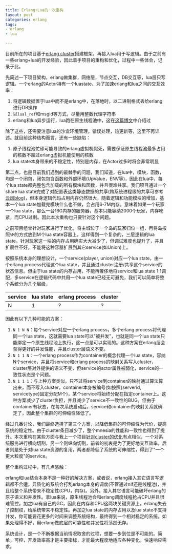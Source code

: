 ```yaml
---
title: Erlang+Lua的一次重构
layout: post
categories: erlang
tags:
- erlang
- lua

---
```


目前所在的项目基于[erlang cluster][1]搭建框架，再接入lua用于写逻辑。由于之前有一些erlang+lua的开发经验，因此着手项目的重构和优化，过程中一些体会，记录于此。

先简述一下项目架构，erlang做集群，网络层，节点交互，DB交互等，lua层只写逻辑。一个erlang的Actor持有一个luastate，为了加速erlang和lua之间的交互效率：

1. 将逻辑数据置于lua中而不是erlang中，在落地时，以二进制格式丢给erlang进行DB操作
2. 以`lual_ref`和msgid等方式，尽量用整数代理字符串
3. erlang和lua异步运行，lua跑在原生线程池中，这在[这篇博文][2]中介绍过

除了这些，还需要注意lua的沙盒环境管理，错误处理，热更新等，这里不再详述。就目前这种结构而言，还有一些缺陷：

1. 原子线程池忙碌可能导致的erlang虚拟机假死，需要保证原生线程池最多占用的核数不超过erlang虚拟机能使用的核数
2. lua state本身带来的不稳定性，特别是内存，在Actor过多时将会非常明显

第二点，也是目前我们遇到的最棘手的问题，我们知道，在lua中，模块，函数，均是一个闭包，闭包包含函数和外部环境(UpValue，ENV等)，因此在lua中，每个lua state都完整包含加载的所有模块和函数，并且很难共享。我们项目通过一个share lua state完成了对配置表这类静态数据的共享(跨系统进程级的共享可参考[云风blog][3])，但本身逻辑代码占用内存仍然很大，随着逻辑和功能模块的增加，基本一个lua state加载完模块什么也不做，会占用6-7M内存。意味着如果一个玩家一个lua state，那么一台16G内存的服务器，基本只能容纳2000个玩家，内存吃紧，而CPU过剩。因此本次重构也只要针对这个问题。

之前项目组曾针对玩家进行了优化，将主城位于一个岛的玩家归位一组，再将岛按照`%M`的方式放到M个lua state容器上，这样得到一个复杂的，三层逻辑的lua state。针对玩家这一块的内存占用确实大大减少了，但调试难度也提升了，并且扩展性不好，不能将这种容器扩展到其它service(如Union)上。

按照系统本身的理想设计，一个service(player, union)对应一个lua state，由一个erlang process代理这个lua state，并且通过cluster注册/共享这个service的状态信息。但由于lua state的内存占用，不能再奢侈地将service和lua state 1:1调配，多service在逻辑代码中共用一个lua state已经无可避免，我们可以简单将整个系统分为几个层级，

service|lua state|erlang process|cluster
---|---|---|---
N|1|?|?

因此有以下几种可能的方案：

1. `N 1 N N`：每个service对应一个erlang process，多个erlang process将代理同一个lua state，这就需要lua state可以"被并发"，也就是同一个lua state只能绑定一个原生线程池上执行，这一点是可以实现的。这种方案在erlang层会获得更好的并发性能，并且cluster层语义不变。
2. `N 1 1 N`：一个erlang process作为container的概念代理一个lua state，容纳N个service，并且将service和erlang process的映射关系写入cluster，cluster层对外提供的语义不变，但service的actor属性被弱化，service的一致性状态是个问题。
3. `N 1 1 1`：与上种方案类似，只不过将service到container的映射通过算法算出来，而不写入cluster，container本身被编号(如按照{serverid, servicetype}固定分配M个)，某个service将始终分配在指定container上。这种方案减少了cluster负担，并且减少了service不一致性的BUG。但由于container有状态，在每次系统启动后，service和container的映射关系就确定了，因此整个集群的可伸缩性降低了。

经过几番讨论，我们最终选择了第三个方案，以降低集群的可伸缩性为代价，提高系统的稳定性。由于cluster条目减少了，整个mnesia的性能和一致性也得到了提升。本次重构在某些方面与我上一个项目[针对cluster的优化][4]有点相似，一个对系统服务进行横向切割，另一个则纵向切割，前者的初衷是为了更好地交互效率，后者则是处于对lua state资源的复用，两者都降低了系统的可伸缩性，得到了"一个更大粒度"的service。

整个重构过程中，有几点感触：

erlang和lua结合本身不是一种好的解决方案，或者说，erlang接入其它语言写逻辑都不合适，异质化的系统会打乱erlang本身的调度(不管通过nif还是线程池)，并且给整个系统带来不稳定性(CPU，内存)。另外，接入其它语言可能破坏erlang的原子语义和并发性。拿lua来说，原生线程池会和erlang调度线程抢占CPU并且很难管控，加之lua有自己的GC，因此在内存和CPU这两块关键资源上，erlang失去了控制权，给系统带来不稳定性。再加之lua state的内存占用以及lua state不支持并发，你可能要花更多的时间来调整系统结构，最终得到一个相对稳定的系统。如果处理得不好，用erlang做底层的可靠性和并发性将荡然无存。

系统设计，是一个不断根据当前情况取舍的过程，想要一步到位是不可能的。简单，可控，开发效率高才是主要指标，才能最大程度地适应各种变化，快速响应需求。

[1]: http://wudaijun.com/2015/08/erlang-server-design1-cluster-server/
[2]: http://wudaijun.com/2015/09/erlang-server-design2-erlang-lua-battle/
[3]: http://blog.codingnow.com/2012/07/dev_note_24.html
[4]: http://wudaijun.com/2016/01/erlang-server-design5-server-node/